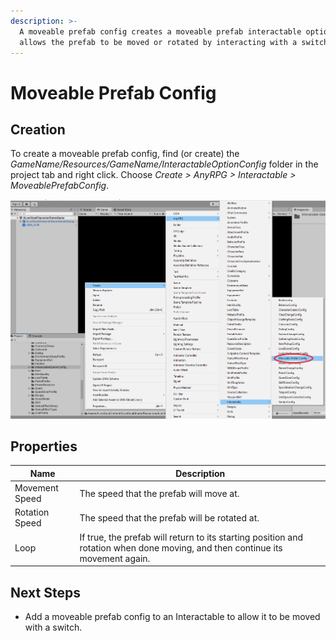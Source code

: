 ```yaml
---
description: >-
  A moveable prefab config creates a moveable prefab interactable option, which
  allows the prefab to be moved or rotated by interacting with a switch.
---
```


# Moveable Prefab Config

## Creation

To create a moveable prefab config, find (or create) the _GameName/Resources/GameName/InteractableOptionConfig_ folder in the project tab and right click.  Choose _Create > AnyRPG > Interactable > MoveablePrefabConfig_.

![](<../../.gitbook/assets/image (1).png>)

## Properties

| Name           | Description                                                                                                                   |
| -------------- | ----------------------------------------------------------------------------------------------------------------------------- |
| Movement Speed | The speed that the prefab will move at.                                                                                       |
| Rotation Speed | The speed that the prefab will be rotated at.                                                                                 |
| Loop           | If true, the prefab will return to its starting position and rotation when done moving, and then continue its movement again. |

## Next Steps

* Add a moveable prefab config to an Interactable to allow it to be moved with a switch.
